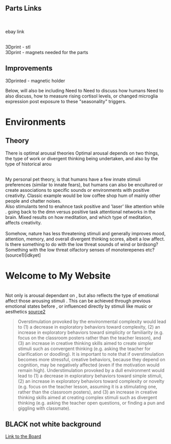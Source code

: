 ## Parts Links

<br>
<br> ebay link


<br> 3Dprint - stl
<br> 3Dprint - magnets needed for the parts

## Improvements
3Dprinted - magnetic holder

Below, will also be including
Need to 
Need to discuss how humans
Need to also discuss, how to measure rising cortisol levels, or changed microglia expression post exposure to these "seasonality" triggers.

# Environments
## Theory
There is optimal arousal theories
Optimal arousal depends on two things, the type of work or divergent thinking being undertaken, and also by the type of historical arou

<br> My personal pet theory, is that humans have a few innate stimuli preferences (similar to innate fears), but humans can also be encultured or create associations to specific sounds or environments with positive creativity. Classic example would be low coffee shop hum of mainly other people and chatter noises. 
<br> Also stimulants tend to enahnce task positive and 'laser' like attention while . going back to the dmn versus positive task attentional networks in the brain. Mixed results on how meditation, and which type of meditation, affects creativity. 
<br> <br> Somehow, nature has less threatening stimuli and generally improves mood, attention, memory, and overall divergent thinking scores, albeit a low affect. Is there something to do with  the low threat sounds of wind or birdsong? Something with the low threat olfactory senses of monoterepenes etc? (source1)[idkyet]
<h1>Welcome to My Website</h1>


<br> Not only is arousal dependant on , but also reflects the type of emotional affect those arousing stimuli  . This can be achieved through previous emotional states before , or influenced directly by stimuli like music or aesthetics [source2](https://journals.plos.org/plosone/article?id=10.1371/journal.pone.0182210)
> Overstimulation provoked by the environmental complexity would lead to (1) a decrease in exploratory behaviors toward complexity, (2) an increase in exploratory behaviors toward simplicity or familiarity (e.g. focus on the classroom posters rather than the teacher lesson), and (3) an increase in creative thinking skills aimed to create simpler stimuli such as convergent thinking (e.g. asking the teacher for clarification or doodling). It is important to note that if overstimulation becomes more stressful, creative behaviors, because they depend on cognition, may be negatively affected (even if the motivation would remain high).
> Understimulation provoked by a dull environment would lead to (1) a decrease in exploratory behaviors toward simple stimuli, (2) an increase in exploratory behaviors toward complexity or novelty (e.g. focus on the teacher lesson, assuming it is a stimulating one, rather than the classroom posters), and (3) an increase in creative thinking skills aimed at creating complex stimuli such as divergent thinking (e.g. asking the teacher open questions, or finding a pun and giggling with classmate).



## BLACK not white background
[Link to the Board]()
